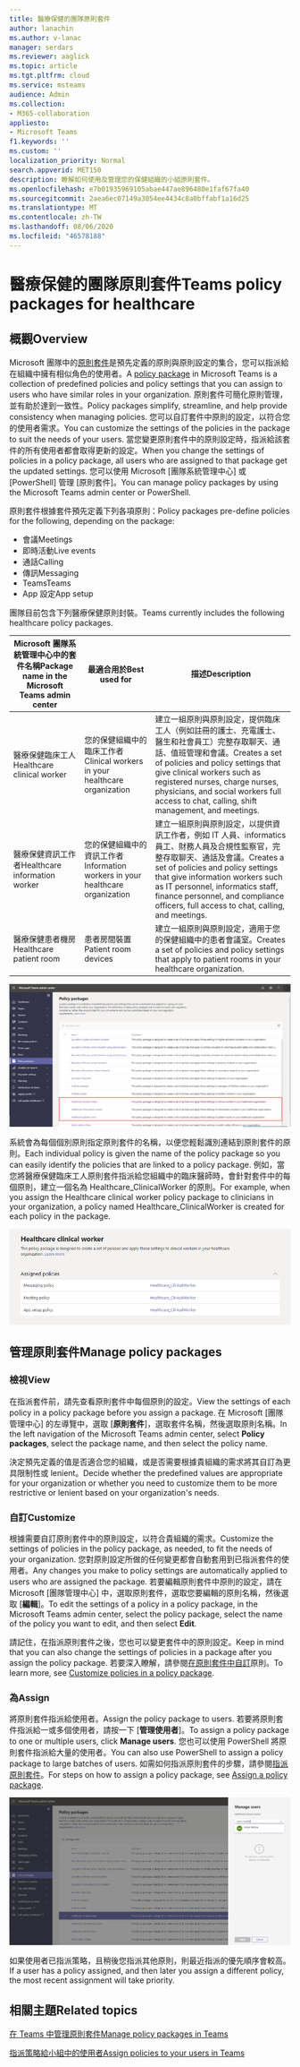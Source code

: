 ```yaml
---
title: 醫療保健的團隊原則套件
author: lanachin
ms.author: v-lanac
manager: serdars
ms.reviewer: aaglick
ms.topic: article
ms.tgt.pltfrm: cloud
ms.service: msteams
audience: Admin
ms.collection:
- M365-collaboration
appliesto:
- Microsoft Teams
f1.keywords: ''
ms.custom: ''
localization_priority: Normal
search.appverid: MET150
description: 瞭解如何使用及管理您的保健組織的小組原則套件。
ms.openlocfilehash: e7b01935969105abae447ae896480e1faf67fa40
ms.sourcegitcommit: 2aea6ec07149a3054ee4434c8a0bffabf1a16d25
ms.translationtype: MT
ms.contentlocale: zh-TW
ms.lasthandoff: 08/06/2020
ms.locfileid: "46578188"
---
```

# <a name="teams-policy-packages-for-healthcare"></a><span data-ttu-id="a0a2c-103">醫療保健的團隊原則套件</span><span class="sxs-lookup"><span data-stu-id="a0a2c-103">Teams policy packages for healthcare</span></span>

## <a name="overview"></a><span data-ttu-id="a0a2c-104">概觀</span><span class="sxs-lookup"><span data-stu-id="a0a2c-104">Overview</span></span>

<span data-ttu-id="a0a2c-105">Microsoft 團隊中的[原則套件](manage-policy-packages.md)是預先定義的原則與原則設定的集合，您可以指派給在組織中擁有相似角色的使用者。</span><span class="sxs-lookup"><span data-stu-id="a0a2c-105">A [policy package](manage-policy-packages.md) in Microsoft Teams is a collection of predefined policies and policy settings that you can assign to users who have similar roles in your organization.</span></span> <span data-ttu-id="a0a2c-106">原則套件可簡化原則管理，並有助於達到一致性。</span><span class="sxs-lookup"><span data-stu-id="a0a2c-106">Policy packages simplify, streamline, and help provide consistency when managing policies.</span></span> <span data-ttu-id="a0a2c-107">您可以自訂套件中原則的設定，以符合您的使用者需求。</span><span class="sxs-lookup"><span data-stu-id="a0a2c-107">You can customize the settings of the policies in the package to suit the needs of your users.</span></span> <span data-ttu-id="a0a2c-108">當您變更原則套件中的原則設定時，指派給該套件的所有使用者都會取得更新的設定。</span><span class="sxs-lookup"><span data-stu-id="a0a2c-108">When you change the settings of policies in a policy package, all users who are assigned to that package get the updated settings.</span></span> <span data-ttu-id="a0a2c-109">您可以使用 Microsoft [團隊系統管理中心] 或 [PowerShell] 管理 [原則套件]。</span><span class="sxs-lookup"><span data-stu-id="a0a2c-109">You can manage policy packages by using the Microsoft Teams admin center or PowerShell.</span></span>

<span data-ttu-id="a0a2c-110">原則套件根據套件預先定義下列各項原則：</span><span class="sxs-lookup"><span data-stu-id="a0a2c-110">Policy packages pre-define policies for the following, depending on the package:</span></span>

- <span data-ttu-id="a0a2c-111">會議</span><span class="sxs-lookup"><span data-stu-id="a0a2c-111">Meetings</span></span>
- <span data-ttu-id="a0a2c-112">即時活動</span><span class="sxs-lookup"><span data-stu-id="a0a2c-112">Live events</span></span>
- <span data-ttu-id="a0a2c-113">通話</span><span class="sxs-lookup"><span data-stu-id="a0a2c-113">Calling</span></span>
- <span data-ttu-id="a0a2c-114">傳訊</span><span class="sxs-lookup"><span data-stu-id="a0a2c-114">Messaging</span></span>
- <span data-ttu-id="a0a2c-115">Teams</span><span class="sxs-lookup"><span data-stu-id="a0a2c-115">Teams</span></span>
- <span data-ttu-id="a0a2c-116">App 設定</span><span class="sxs-lookup"><span data-stu-id="a0a2c-116">App setup</span></span>

<span data-ttu-id="a0a2c-117">團隊目前包含下列醫療保健原則封裝。</span><span class="sxs-lookup"><span data-stu-id="a0a2c-117">Teams currently includes the following healthcare policy packages.</span></span>

|<span data-ttu-id="a0a2c-118">Microsoft 團隊系統管理中心中的套件名稱</span><span class="sxs-lookup"><span data-stu-id="a0a2c-118">Package name in the Microsoft Teams admin center</span></span>|<span data-ttu-id="a0a2c-119">最適合用於</span><span class="sxs-lookup"><span data-stu-id="a0a2c-119">Best used for</span></span>|<span data-ttu-id="a0a2c-120">描述</span><span class="sxs-lookup"><span data-stu-id="a0a2c-120">Description</span></span> |
|---------|---------|---------|
|<span data-ttu-id="a0a2c-121">醫療保健臨床工人</span><span class="sxs-lookup"><span data-stu-id="a0a2c-121">Healthcare clinical worker</span></span>  |<span data-ttu-id="a0a2c-122">您的保健組織中的臨床工作者</span><span class="sxs-lookup"><span data-stu-id="a0a2c-122">Clinical workers in your healthcare organization</span></span>  |<span data-ttu-id="a0a2c-123">建立一組原則與原則設定，提供臨床工人（例如註冊的護士、充電護士、醫生和社會員工）完整存取聊天、通話、值班管理和會議。</span><span class="sxs-lookup"><span data-stu-id="a0a2c-123">Creates a set of policies and policy settings that give clinical workers such as registered nurses, charge nurses, physicians, and social workers full access to chat, calling, shift management, and meetings.</span></span> |
|<span data-ttu-id="a0a2c-124">醫療保健資訊工作者</span><span class="sxs-lookup"><span data-stu-id="a0a2c-124">Healthcare information worker</span></span>  |<span data-ttu-id="a0a2c-125">您的保健組織中的資訊工作者</span><span class="sxs-lookup"><span data-stu-id="a0a2c-125">Information workers in your healthcare organization</span></span> |<span data-ttu-id="a0a2c-126">建立一組原則與原則設定，以提供資訊工作者，例如 IT 人員、informatics 員工、財務人員及合規性監察官，完整存取聊天、通話及會議。</span><span class="sxs-lookup"><span data-stu-id="a0a2c-126">Creates a set of policies and policy settings that give information workers such as IT personnel, informatics staff, finance personnel, and compliance officers, full access to chat, calling, and meetings.</span></span>|
|<span data-ttu-id="a0a2c-127">醫療保健患者機房</span><span class="sxs-lookup"><span data-stu-id="a0a2c-127">Healthcare patient room</span></span>  |<span data-ttu-id="a0a2c-128">患者房間裝置</span><span class="sxs-lookup"><span data-stu-id="a0a2c-128">Patient room devices</span></span>|<span data-ttu-id="a0a2c-129">建立一組原則與原則設定，適用于您的保健組織中的患者會議室。</span><span class="sxs-lookup"><span data-stu-id="a0a2c-129">Creates a set of policies and policy settings that apply to patient rooms in your healthcare organization.</span></span>|

![醫療保健原則套件的螢幕擷取畫面](media/policy-packages-healthcare.png)

<span data-ttu-id="a0a2c-131">系統會為每個個別原則指定原則套件的名稱，以便您輕鬆識別連結到原則套件的原則。</span><span class="sxs-lookup"><span data-stu-id="a0a2c-131">Each individual policy is given the name of the policy package so you can easily identify the policies that are linked to a policy package.</span></span> <span data-ttu-id="a0a2c-132">例如，當您將醫療保健臨床工人原則套件指派給您組織中的臨床醫師時，會針對套件中的每個原則，建立一個名為 Healthcare_ClinicalWorker 的原則。</span><span class="sxs-lookup"><span data-stu-id="a0a2c-132">For example, when you assign the Healthcare clinical worker policy package to clinicians in your organization, a policy named Healthcare_ClinicalWorker is created for each policy in the package.</span></span>

![醫療保健臨床工人套件中的原則的螢幕擷取畫面](media/policy-packages-healthcare-clinical-worker.png)

## <a name="manage-policy-packages"></a><span data-ttu-id="a0a2c-134">管理原則套件</span><span class="sxs-lookup"><span data-stu-id="a0a2c-134">Manage policy packages</span></span>

### <a name="view"></a><span data-ttu-id="a0a2c-135">檢視</span><span class="sxs-lookup"><span data-stu-id="a0a2c-135">View</span></span>

<span data-ttu-id="a0a2c-136">在指派套件前，請先查看原則套件中每個原則的設定。</span><span class="sxs-lookup"><span data-stu-id="a0a2c-136">View the settings of each policy in a policy package before you assign a package.</span></span> <span data-ttu-id="a0a2c-137">在 Microsoft [團隊管理中心] 的左導覽中，選取 [**原則套件**]，選取套件名稱，然後選取原則名稱。</span><span class="sxs-lookup"><span data-stu-id="a0a2c-137">In the left navigation of the Microsoft Teams admin center, select **Policy packages**, select the package name, and then select the policy name.</span></span>

<span data-ttu-id="a0a2c-138">決定預先定義的值是否適合您的組織，或是否需要根據貴組織的需求將其自訂為更具限制性或 lenient。</span><span class="sxs-lookup"><span data-stu-id="a0a2c-138">Decide whether the predefined values are appropriate for your organization or whether you need to customize them to be more restrictive or lenient based on your organization's needs.</span></span>

### <a name="customize"></a><span data-ttu-id="a0a2c-139">自訂</span><span class="sxs-lookup"><span data-stu-id="a0a2c-139">Customize</span></span>

<span data-ttu-id="a0a2c-140">根據需要自訂原則套件中的原則設定，以符合貴組織的需求。</span><span class="sxs-lookup"><span data-stu-id="a0a2c-140">Customize the settings of policies in the policy package, as needed, to fit the needs of your organization.</span></span> <span data-ttu-id="a0a2c-141">您對原則設定所做的任何變更都會自動套用到已指派套件的使用者。</span><span class="sxs-lookup"><span data-stu-id="a0a2c-141">Any changes you make to policy settings are automatically applied to users who are assigned the package.</span></span> <span data-ttu-id="a0a2c-142">若要編輯原則套件中原則的設定，請在 Microsoft [團隊管理中心] 中，選取原則套件，選取您要編輯的原則名稱，然後選取 [**編輯**]。</span><span class="sxs-lookup"><span data-stu-id="a0a2c-142">To edit the settings of a policy in a policy package, in the Microsoft Teams admin center, select the policy package, select the name of the policy you want to edit, and then select **Edit**.</span></span>

<span data-ttu-id="a0a2c-143">請記住，在指派原則套件之後，您也可以變更套件中的原則設定。</span><span class="sxs-lookup"><span data-stu-id="a0a2c-143">Keep in mind that you can also change the settings of policies in a package after you assign the policy package.</span></span> <span data-ttu-id="a0a2c-144">若要深入瞭解，請參閱[在原則套件中自訂](manage-policy-packages.md#customize-policies-in-a-policy-package)原則。</span><span class="sxs-lookup"><span data-stu-id="a0a2c-144">To learn more, see [Customize policies in a policy package](manage-policy-packages.md#customize-policies-in-a-policy-package).</span></span> 

### <a name="assign"></a><span data-ttu-id="a0a2c-145">為</span><span class="sxs-lookup"><span data-stu-id="a0a2c-145">Assign</span></span>

<span data-ttu-id="a0a2c-146">將原則套件指派給使用者。</span><span class="sxs-lookup"><span data-stu-id="a0a2c-146">Assign the policy package to users.</span></span> <span data-ttu-id="a0a2c-147">若要將原則套件指派給一或多個使用者，請按一下 [**管理使用者**]。</span><span class="sxs-lookup"><span data-stu-id="a0a2c-147">To assign a policy package to one or multiple users, click **Manage users**.</span></span> <span data-ttu-id="a0a2c-148">您也可以使用 PowerShell 將原則套件指派給大量的使用者。</span><span class="sxs-lookup"><span data-stu-id="a0a2c-148">You can also use PowerShell to assign a policy package to large batches of users.</span></span> <span data-ttu-id="a0a2c-149">如需如何指派原則套件的步驟，請參閱[指派原則套件](manage-policy-packages.md#assign-a-policy-package)。</span><span class="sxs-lookup"><span data-stu-id="a0a2c-149">For steps on how to assign a policy package, see [Assign a policy package](manage-policy-packages.md#assign-a-policy-package).</span></span>

![如何在系統管理中心指派原則套件的螢幕擷取畫面](media/policy-packages-healthcare-assign.png)

<span data-ttu-id="a0a2c-151">如果使用者已指派策略，且稍後您指派其他原則，則最近指派的優先順序會較高。</span><span class="sxs-lookup"><span data-stu-id="a0a2c-151">If a user has a policy assigned, and then later you assign a different policy, the most recent assignment will take priority.</span></span>

## <a name="related-topics"></a><span data-ttu-id="a0a2c-152">相關主題</span><span class="sxs-lookup"><span data-stu-id="a0a2c-152">Related topics</span></span>

[<span data-ttu-id="a0a2c-153">在 Teams 中管理原則套件</span><span class="sxs-lookup"><span data-stu-id="a0a2c-153">Manage policy packages in Teams</span></span>](manage-policy-packages.md)

[<span data-ttu-id="a0a2c-154">指派策略給小組中的使用者</span><span class="sxs-lookup"><span data-stu-id="a0a2c-154">Assign policies to your users in Teams</span></span>](assign-policies.md)
